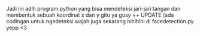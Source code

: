 Jadi ini adlh program python yang bisa mendeteksi jari-jari tangan dan membentuk sebuah koordinat x dan y gitu ya gusy
++ UPDATE (ada codingan untuk ngedeteksi wajah juga sekarang hihihihi di facedetection.py yepp <3
